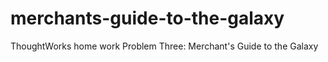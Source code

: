 # merchants-guide-to-the-galaxy
ThoughtWorks home work Problem Three: Merchant's Guide to the Galaxy
